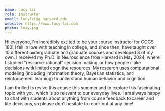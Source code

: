 ```yaml
---
name: Lucy Lai
role: Instructor
email: lucylai@g.harvard.edu 
website: https://www.lucy-lai.com
photo: lucy.png
---
```

Hi everyone, I'm incredibly excited to be your course instructor for COGS 180! I fell in love with teaching in college, and since then, have taught over 10 different undergraduate and graduate courses and developed 3 of my own. I received my Ph.D. in Neuroscience from Harvard in May 2024, where I studied "resource-rational" decision making, or how people make decisions with limited cognitive resources. My research uses computational modeling (including information theory, Bayesian statistics, and reinforcement learning) to understand human behavior and cognition.

I am thrilled to revive this course this summer and to explore this fascinating topic with you, which is so relevant to our everyday lives. I am always happy to chat with students about anything from course feedback to career and life decisions, so please don't hesitate to reach out at any time!
